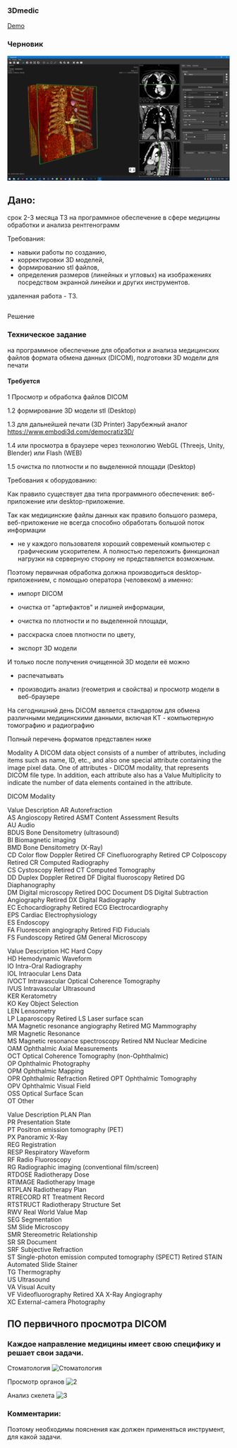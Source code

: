 ### 3Dmedic

[Demo](http://194.87.102.175/3dmedic/)

### Черновик


![vesalius3d](https://raw.githubusercontent.com/mltefive/docs/master/vesalius3d.png)

## Дано:
срок 2-3 месяца
ТЗ на программное обеспечение в сфере медицины обработки и анализа рентгенограмм

Требования: 
 - навыки работы по созданию,
 - корректировки 3D моделей,
 - формированию stl файлов,
 - определения размеров (линейных и угловых) на изображениях посредством экранной линейки и других инструментов.

удаленная работа - ТЗ.

##
Решение

### Техническое задание

на программное обеспечение
для обработки и анализа медицинских файлов формата обмена данных (DICOM), подготовки 3D модели для печати

#### Требуется

1 Просмотр и обработка файлов DICOM

1.2 формирование 3D модели stl (Desktop) 

1.3 для дальнейшей печати (3D Printer) Зарубежный аналог https://www.embodi3d.com/democratiz3D/

1.4 или просмотра в браузере через технологию WebGL (Threejs, Unity, Blender) или Flash (WEB)

1.5 очистка по плотности и по выделенной площади (Desktop)


Требования к оборудованию:

Как правило существует два типа программного обеспечения: веб-приложение или desktop-приложение.

Так как медицинские файлы данных как правило большого размера,
веб-приложение не всегда способно обработать большой поток информации
- не у каждого пользователя хороший современый компьютер с графическим ускорителем.
А полностью переложить финкционал нагрузки на серверную сторону не представляется возможным.

Поэтому первичная обработка должна производиться desktop-приложением, с помощью оператора (человеком) а именно:

 - импорт DICOM
 
 - очистка от "артифактов" и лишней информации,
 
 - очистка по плотности и по выделенной площади,
 
 - расскраска слоев плотности по цвету,
 
 - экспорт 3D модели
 

И только после получения очищенной 3D модели её можно

 - распечатывать
 
 - производить анализ (геометрия и свойства) и просмотр модели в веб-браузере
 
 
На сегоднишний день DICOM является стандартом для обмена различными медицинскими данными, включая КТ - компьютерную томографию и радиографию

Полный перечень форматов представлен ниже

Modality
A DICOM data object consists of a number of attributes, including items such as name, ID, etc., and also one special attribute containing the image pixel data.
One of attributes - DICOM modality, that represents DICOM file type. In addition, each attribute also has a Value Multiplicity to indicate the number of data elements contained in the attribute.

DICOM Modality

Value	Description
AR	Autorefraction	 
AS	Angioscopy	Retired
ASMT	Content Assessment Results	 
AU	Audio	 
BDUS	Bone Densitometry (ultrasound)	 
BI	Biomagnetic imaging	 
BMD	Bone Densitometry (X-Ray)	 
CD	Color flow Doppler	Retired
CF	Cinefluorography	Retired
CP	Colposcopy	Retired
CR	Computed Radiography	 
CS	Cystoscopy	Retired
CT	Computed Tomography	 
DD	Duplex Doppler	Retired
DF	Digital fluoroscopy	Retired
DG	Diaphanography	 
DM	Digital microscopy	Retired
DOC	Document
DS	Digital Subtraction Angiography	Retired
DX	Digital Radiography	 
EC	Echocardiography	Retired
ECG	Electrocardiography	 
EPS	Cardiac Electrophysiology	 
ES	Endoscopy	 
FA	Fluorescein angiography	Retired
FID	Fiducials	 
FS	Fundoscopy	Retired
GM	General Microscopy	 
 	 
Value	Description
HC	Hard Copy	 
HD	Hemodynamic Waveform	 
IO	Intra-Oral Radiography	 
IOL	Intraocular Lens Data	 
IVOCT	Intravascular Optical Coherence Tomography	 
IVUS	Intravascular Ultrasound	 
KER	Keratometry	 
KO	Key Object Selection	 
LEN	Lensometry	 
LP	Laparoscopy	Retired
LS	Laser surface scan	 
MA	Magnetic resonance angiography	Retired
MG	Mammography	 
MR	Magnetic Resonance	 
MS	Magnetic resonance spectroscopy	Retired
NM	Nuclear Medicine	 
OAM	Ophthalmic Axial Measurements	
OCT	Optical Coherence Tomography (non-Ophthalmic)	 
OP	Ophthalmic Photography	 
OPM	Ophthalmic Mapping	 
OPR	Ophthalmic Refraction	Retired
OPT	Ophthalmic Tomography	 
OPV	Ophthalmic Visual Field	 
OSS	Optical Surface Scan	 
OT	Other	 
 	 
Value	Description
PLAN	Plan	 
PR	Presentation State	 
PT	Positron emission tomography (PET)	 
PX	Panoramic X-Ray	 
REG	Registration	 
RESP	Respiratory Waveform	 
RF	Radio Fluoroscopy	 
RG	Radiographic imaging (conventional film/screen)	 
RTDOSE	Radiotherapy Dose	 
RTIMAGE	Radiotherapy Image	 
RTPLAN	Radiotherapy Plan	 
RTRECORD	RT Treatment Record	 
RTSTRUCT	Radiotherapy Structure Set	 
RWV	Real World Value Map	 
SEG	Segmentation	 
SM	Slide Microscopy	 
SMR	Stereometric Relationship	 
SR	SR Document	 
SRF	Subjective Refraction	 
ST	Single-photon emission computed tomography (SPECT)	Retired
STAIN	Automated Slide Stainer	 
TG	Thermography	 
US	Ultrasound	 
VA	Visual Acuity	 
VF	Videofluorography	Retired
XA	X-Ray Angiography	 
XC	External-camera Photography	 

## ПО первичного просмотра DICOM

### Каждое направление медицины имеет свою специфику и решает свои задачи.

Стоматология
![Стоматология](https://implastation.com/fbimage/impl.png)

Просмотр органов
![2](https://images.idoimaging.com/images/116/osirix_7.jpg)

Анализ скелета
![3](https://o.aolcdn.com/images/dims?thumbnail=980%2C653&quality=80&image_uri=https%3A%2F%2Fs.blogcdn.com%2Fslideshows%2Fimages%2Fslides%2F718%2F463%2F7%2FS7184637%2Fslug%2Fl%2F13-full-body-3d-volume-rendering-4-1.jpg&client=amp-blogside-v2&signature=4282d0a382f4d3b20fccdd64be6e388ca003d24e)

### Комментарии:

Поэтому необходимы пояснения как должен применяться инструмент, для какой задачи.

